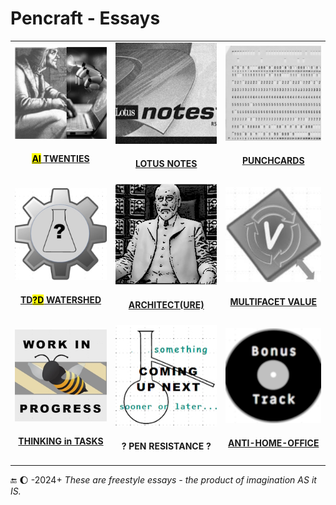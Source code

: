 # Pencraft - Essays

<table>
  <tr>
    <td>
      <a href="README+/AI-2020s.md"><img src="../../../_rsc/_img/_nav/tiles/AIchemy_200px.jpg" alt="AI-2020s.md" title="&nbsp;AI Twenties - Much ado about nothing?"/>
      <br /><div align="center"><h4><mark>AI</mark> TWENTIES</h4></div></a>
    </td>
      <td>
      <a href="README+/LN-view.md"><img src="../../../_rsc/_img/_nav/tiles/LotusNotes_200px.jpg" alt="&nbsp;LN-view.md" title="&nbsp;Lotus Notes - This used to be my playground"/>
      <br /><div align="center"><h4>LOTUS NOTES</h4></div></a>
    </td>
        <td>
      <a href="README+/punchcard.md"><img src="../../../_rsc/_img/_nav/tiles/punchcard_200px.jpg" alt="&nbsp;punchacrd.md" title="&nbsp;Punchcards - once upon a time"/>
        <br /><div align="center"><h4>PUNCHCARDS</h4></div></a>
    </td>
  </tr>
  <tr>
    <td>
      <a href="../../../software/tests/asDrive/README+/TestDrive-Big_Watershed.md"><img src="../../../_rsc/_img/_nav/tiles/TddWatershed_200px.jpg" alt="&nbsp;TDD-Big_Watershed.md" title="&nbsp;Tests Driven What - Watershed"/>
      <br /><div align="center"><h4>TD<mark>?D</mark> WATERSHED</h4></div></a>
    </td>
    <td>
      <a href="README+/SW_architect-aTake.md"><img src="../../../_rsc/_img/_nav/tiles/Architect_200px.jpg" alt="&nbsp;U-Val" title="&nbsp;Finding Software Architect - a Take"/>
      <br /><div align="center"><h4>ARCHITECT(URE)</h4></div></a>
    </td>
   <td>
      <a href="https://github.com/Kyriosity/use-dev/tree/main/README+/projects/U-Val/README.md"><img src="../../../_rsc/_img/_nav/tiles/U-Val_200px.jpg" alt="&nbsp;Multifacet value" title="&nbsp;Multifacet values"/>
      <br /><div align="center"><h4>MULTIFACET VALUE</h4></div></a>
    </td>
  </tr>
  <tr>
      <td>
      <a href="https://github.com/Kyriosity/use-dev/blob/main/README+/decisions/README+/model_as_tasks.md"><img src="../../../_rsc/_img/_nav/tiles/_WorkInProgress_200px.jpg" alt="&nbsp;model_as_tasks.md" title="&nbsp;Promise oriented patterns on tasks"/>
        <br /><div align="center"><h4>THINKING in TASKS</h4></div></a>
    </td>
    <td>
      <picture><img src="../../../_rsc/_img/_nav/tiles/_ComingNext_200px.jpg" alt="&nbsp;Coming up next..." title="&nbsp;Next essay coming sooner or later.."/></picture>
      <br /><div align="center"><h4>? PEN RESISTANCE ?</h4>
    </td>
    <td>
      <a href="../offtopic/anti-home-office.md"><img src="../../../_rsc/_img/_nav/tiles/_BonusTrack_200px.jpg" alt="&nbsp;Bonus track: anti-home-office" title="&nbsp;Neither office nor home spots"/>
        <br /><div align="center"><h4>ANTI-HOME-OFFICE</h4></div></a>
    </td>
  </tr>
</table>

🔚 🌔 -2024+ <i>These are freestyle essays - the product of imagination AS it IS.</i>
